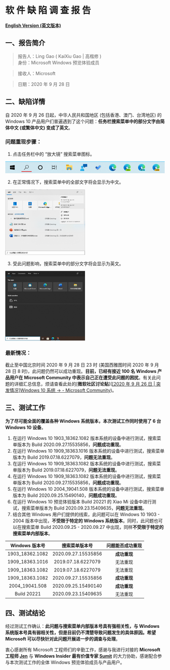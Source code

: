 # 软 件 缺 陷 调 查 报 告

[**English Version (英文版本)**](https://github.com/Lingggao/SDIR2#software-defect-investigation-report)

## 一、报告简介

> 报告人：Ling Gao ( KaiXiu Gao | 高楷修 )  
> 身份：Microsoft Windows 预览体验成员

> 接收人：Microsoft

> 日期：2020 年 9 月 28 日

## 二、缺陷详情

自 2020 年 9 月 26 日起，中华人民共和国地区 (包括香港、澳门、台湾地区) 的 Windows 10 产品用户们普遍遇到了这个问题：**任务栏搜索菜单中的部分文字由简体中文 (或繁体中文) 变成了英文**。

### 问题重现步骤：

1. 点击任务栏中的 “放大镜” 搜索菜单图标。

![搜索菜单](https://github.com/Lingggao/SDIR2/blob/master/1.png?raw=true)

2. 在正常情况下，搜索菜单中的全部文字将会显示为中文。

<img src="https://github.com/Lingggao/SDIR2/blob/master/2.png?raw=true" width = "50%" />

3. 受此问题影响，搜索菜单中的部分文字将会显示为英文。

<img src="https://github.com/Lingggao/SDIR2/blob/master/3.png?raw=true" width = "50%" />

### 最新情况：

截止至中国北京时间 2020 年 9 月 28 日 23 时 (美国西雅图时间 2020 年 9 月 28 日 8 时)，此问题仍然可以成功重现。**目前，已经有接近 100 名 Windows 产品用户在 Microsoft Community 中表示自己正在遭受此问题的困扰**。有关此问题的详细汇总信息，烦请查看此处的[**微软社区讨论贴**]([[2020 年 9 月 26 日 | 突发情况]Windows 10 系统 -> - Microsoft Community](https://answers.microsoft.com/zh-hans/windows/forum/all/2020-年-9-月-26-日/59ebb312-fbdd-4d6a-9e2a-c9eac7763125))。

## 三、测试工作

**为了尽可能全面的覆盖各种 Windows 系统版本，本次测试工作同时使用了 6 台 Windows 10 设备**。


1. 在运行 Windows 10 1903_18362.1082 版本系统的设备中进行测试，搜索菜单版本为 Build 2020.09.27.15535856，**问题成功重现**。
2. 在运行 Windows 10 1909_18363.1016 版本系统的设备中进行测试，搜索菜单版本为 Build 2019.07.18.6227079，**问题无法重现**。
3. 在运行 Windows 10 1909_18363.1082 版本系统的设备中进行测试，搜索菜单版本为 Build 2019.07.18.6227079，**问题无法重现**。
4. 在运行 Windows 10 1909_18363.1082 版本系统的设备中进行测试，搜索菜单版本为 Build 2020.09.27.15535856，**问题成功重现**。
5. 在运行 Windows 10 2004_19041.508 版本系统的设备中进行测试，搜索菜单版本为 Build 2020.09.25.15490140，**问题成功重现**。
6. 在运行 Windows 10 预览体验版本 Build 20221 的 Xiao Mi 设备中进行测试，搜索菜单版本为 Build 2020.09.23.15409635，**问题无法重现**。
7. 结合其他 Windows 用户们提供的线索，此问题可以在 Windows 10 1903 - 2004 版本中出现，**不受限于特定的 Windows 系统版本**。同时，此问题也可以在搜索菜单 Build 2020.09.25 - 2020.09.27 中出现，同样**不受限于特定的搜索菜单内部版本**。

| Windows 版本号  |   搜索菜单版本号    | 问题能否成功重现 |
| :-------------: | :-----------------: | :--------------: |
| 1903_18362.1082 | 2020.09.27.15535856 |   **成功重现**   |
| 1909_18363.1016 | 2019.07.18.6227079  |     无法重现     |
| 1909_18363.1082 | 2019.07.18.6227079  |     无法重现     |
| 1909_18363.1082 | 2020.09.27.15535856 |   **成功重现**   |
| 2004_19041.508  | 2020.09.25.15490140 |   **成功重现**   |
|   Build 20221   | 2020.09.23.15409635 |     无法重现     |

## 四、测试结论

经过测试工作确认：**此问题与搜索菜单内部版本号具有强相关性，与 Windows 系统版本号具有弱相关性，但是目前仍不清楚导致问题发生的具体原因。希望 Microsoft 可以尽快针对此问题开展进一步的调查与处理**。

衷心感谢所有 Microsoft 工程师们的辛勤工作，感谢与我进行对接的 **Microsoft 工程师 [Jen](https://twitter.com/JenMsft)** 与 **Windows Insider 最有价值专家 [Sumit](https://twitter.com/_sumitdhiman)** 的大力协助，感谢配合参与本次测试工作的全体 Windows 预览体验成员与产品用户。

